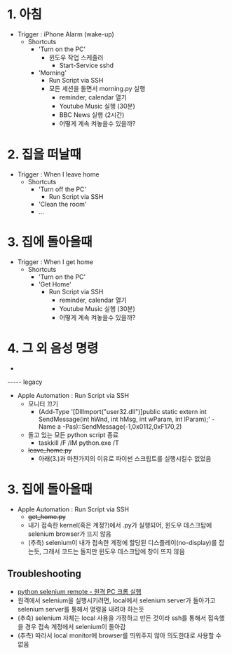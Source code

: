 # 1. 아침
- Trigger : iPhone Alarm (wake-up)
    - Shortcuts
        - 'Turn on the PC'
            - 윈도우 작업 스케줄러
                - Start-Service sshd
        - 'Morning'
            - Run Script via SSH
            - 모든 세션을 돌면서 morning.py 실행
                - reminder, calendar 열기
                - Youtube Music 실행 (30분)
                - BBC News 실행 (2시간)
                - 어떻게 계속 켜놓을수 있을까?
    
        
# 2. 집을 떠날때
- Trigger : When I leave home
    - Shortcuts
        - 'Turn off the PC'
            - Run Script via SSH
        - 'Clean the room'
        - ...
 
 # 3. 집에 돌아올때
 - Trigger : When I get home
     - Shortcuts
         - 'Turn on the PC'
         - 'Get Home'
             - Run Script via SSH
                 - reminder, calendar 열기
                 - Youtube Music 실행 (30분)
                 - 어떻게 계속 켜놓을수 있을까?
                 
 # 4. 그 외 음성 명령
 - 
        
        
        
        
        
        
        
        
        
        
  ----- legacy

- Apple Automation :  Run Script via SSH
    - 모니터 끄기
        - (Add-Type '[DllImport("user32.dll")]public static extern int SendMessage(int hWnd, int hMsg, int wParam, int lParam);' -Name a -Pas)::SendMessage(-1,0x0112,0xF170,2)
    - 돌고 있는 모든 python script 종료
        - taskkill /F /IM python.exe /T
    - ~~leave_home.py~~
        - 아래(3.)과 마찬가지의 이유로 파이썬 스크립트를 실행시킬수 없었음
        
# 3. 집에 돌아올때
- Apple Automation : Run Script via SSH
    - ~~get_home.py~~
    - 내가 접속한 kernel(혹은 계정?)에서 .py가 실행되어, 윈도우 데스크탑에 selenium browser가 뜨지 않음
    - (추측) selenium이 내가 접속한 계정에 할당된 디스플레이(no-display)를 잡는듯, 그래서 코드는 돌지만 윈도우 데스크탑에 창이 뜨지 않음
    
## Troubleshooting
- [python selenium remote - 원격 PC 크롬 실행](https://myinbox.tistory.com/125)
- 원격에서 selenium을 실행시키려면, local에서 selenium server가 돌아가고 selenium server를 통해서 명령을 내려야 하는듯
- (추측) selenium 자체는 local 사용을 가정하고 만든 것이라 ssh를 통해서 접속했을 경우 접속 계정에서 selenium이 돌아감
- (추측) 따라서 local monitor에 browser를 띄워주지 않아 의도한대로 사용할 수 없음
